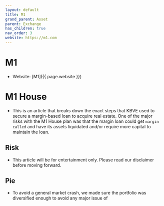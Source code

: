 ```yaml
---
layout: default
title: M1
grand_parent: Asset
parent: Exchange
has_children: true
nav_order: 3
website: https://m1.com
---
```

# M1
- Website: [M1]({{ page.website }})


# M1 House
- This is an article that breaks down the exact steps that KBVE used to secure a margin-based loan to acquire real estate. One of the major risks with the M1 House plan was that the margin loan could get `margin called` and have its assets liquidated and/or require more capital to maintain the loan. 

## Risk
- This article will be for entertainment only. Please read our disclaimer before moving forward. 


## Pie
- To avoid a general market crash, we made sure the portfolio was diversified enough to avoid any major issue of 
